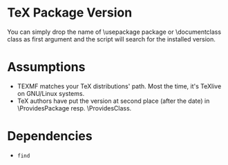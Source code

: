 # TeX Package Version 

You can simply drop the name of \usepackage package or \documentclass class
as first argument and the script will search for the installed version.

# Assumptions

 * TEXMF matches your TeX distributions' path. Most the time, it's TeXlive on
   GNU/Linux systems.
 * TeX authors have put the version at second place (after the date) in
   \ProvidesPackage resp. \ProvidesClass.

# Dependencies

 * `find`
